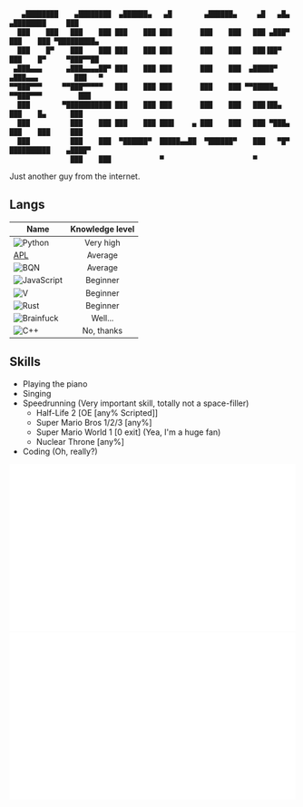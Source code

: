 ```
   ▄████████    ▄████████  ▄██████▄   ▄█        ▄██████▄     ▄█   ▄█▄    ▄████████     ███     
  ███    ███   ███    ███ ███    ███ ███       ███    ███   ███ ▄███▀   ███    ███ ▀█████████▄ 
  ███    █▀    ███    ███ ███    ███ ███       ███    ███   ███▐██▀     ███    █▀     ▀███▀▀██ 
 ▄███▄▄▄      ▄███▄▄▄▄██▀ ███    ███ ███       ███    ███  ▄█████▀     ▄███▄▄▄         ███   ▀ 
▀▀███▀▀▀     ▀▀███▀▀▀▀▀   ███    ███ ███       ███    ███ ▀▀█████▄    ▀▀███▀▀▀         ███     
  ███        ▀███████████ ███    ███ ███       ███    ███   ███▐██▄     ███    █▄      ███     
  ███          ███    ███ ███    ███ ███▌    ▄ ███    ███   ███ ▀███▄   ███    ███     ███     
  ███          ███    ███  ▀██████▀  █████▄▄██  ▀██████▀    ███   ▀█▀   ██████████    ▄████▀   
               ███    ███            ▀                      ▀                                  
```
Just another guy from the internet.

## Langs
| Name       | Knowledge level |
|------------|:---------------:|
| ![Python](https://img.shields.io/badge/-Python-lightblue?logo=python&style=for-the-badge)     | Very high       |
| [APL](https://img.shields.io/badge/-APL-white?style=for-the-badge)        | Average         |
| ![BQN](https://img.shields.io/badge/-BQN-teal?style=for-the-badge)   | Average         |
| ![JavaScript](https://img.shields.io/badge/-JavaScript-lightyellow?logo=javascript&style=for-the-badge) | Beginner         |
| ![V](https://img.shields.io/badge/-V-lightblue?logo=v&style=for-the-badge)          | Beginner        |
| ![Rust](https://img.shields.io/badge/-Rust-black?logo=rust&style=for-the-badge)       | Beginner        |
| ![Brainfuck](https://img.shields.io/badge/-Brainfuck-red?logo=pyg&style=for-the-badge)  | Well...         |
| ![C++](https://img.shields.io/badge/-C++-blue?logo=cplusplus&style=for-the-badge)        | No, thanks      |

## Skills
+ Playing the piano
+ Singing
+ Speedrunning (Very important skill, totally not a space-filler)
   + Half-Life 2 [OE [any% Scripted]]
   + Super Mario Bros 1/2/3 [any%]
   + Super Mario World 1 [0 exit] (Yea, I'm a huge fan)
   + Nuclear Throne [any%]
+ Coding (Oh, really?)

![](https://raw.githubusercontent.com/Froloket64/github-stats-transparent/output/generated/overview.svg)
![](https://raw.githubusercontent.com/Froloket64/github-stats-transparent/output/generated/languages.svg)
